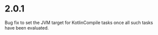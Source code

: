 # 2.0.1

Bug fix to set the JVM target for KotlinCompile tasks once all such tasks have been evaluated.
